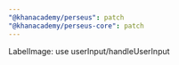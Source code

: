 ```yaml
---
"@khanacademy/perseus": patch
"@khanacademy/perseus-core": patch
---
```


LabelImage: use userInput/handleUserInput
